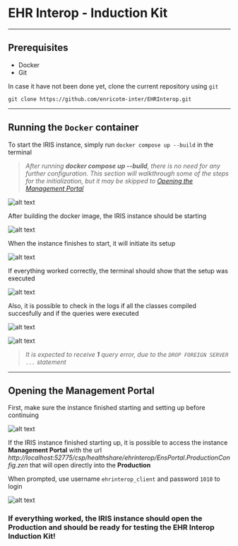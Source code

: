 # EHR Interop - Induction Kit

---
## Prerequisites
- Docker
- Git

In case it have not been done yet, clone the current repository using `git`
```
git clone https://github.com/enricotm-inter/EHRInterop.git
```

---
## Running the `Docker` container
To start the IRIS instance, simply run `docker compose up --build` in the terminal
> *After running **docker compose up --build**, there is no need for any further configuration. This section will walkthrough some of the steps for the initialization, but it may be skipped to [Opening the Management Portal](#opening-the-management-portal)*

![alt text](images/buildimage.png)

After building the docker image, the IRIS instance should be starting

![alt text](images/startiris.png)

When the instance finishes to start, it will initiate its setup

![alt text](images/startsetup.png)

If everything worked correctly, the terminal should show that the setup was executed

![alt text](images/finishsetup.png)

Also, it is possible to check in the logs if all the classes compiled succesfully and if the queries were executed

![alt text](images/finishcompile.png)

![alt text](images/finishquery.png)
> *It is expected to receive **1** query error, due to the `DROP FOREIGN SERVER ...` statement*

---
## Opening the Management Portal

First, make sure the instance finished starting and setting up before continuing

![alt text](images/finishsetup.png)

If the IRIS instance finished starting up, it is possible to access the instance **Management Portal** with the url *http://localhost:52775/csp/healthshare/ehrinterop/EnsPortal.ProductionConfig.zen* that will open directly into the **Production**

When prompted, use username `ehrinterop_client` and password `1010` to login

![alt text](images/loginiris.png)


### If everything worked, the IRIS instance should open the Production and should be ready for testing the EHR Interop Induction Kit!
